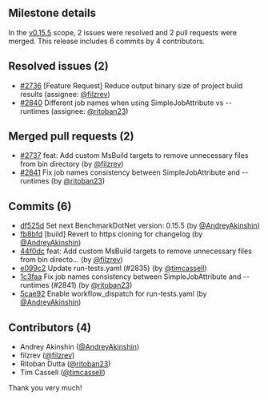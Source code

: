 ## Milestone details

In the [v0.15.5](https://github.com/dotnet/BenchmarkDotNet/issues?q=milestone:v0.15.5) scope, 
2 issues were resolved and 2 pull requests were merged.
This release includes 6 commits by 4 contributors.

## Resolved issues (2)

* [#2736](https://github.com/dotnet/BenchmarkDotNet/issues/2736) [Feature Request] Reduce output binary size of project build results (assignee: [@filzrev](https://github.com/filzrev))
* [#2840](https://github.com/dotnet/BenchmarkDotNet/issues/2840) Different job names when using SimpleJobAttribute vs --runtimes (assignee: [@ritoban23](https://github.com/ritoban23))

## Merged pull requests (2)

* [#2737](https://github.com/dotnet/BenchmarkDotNet/pull/2737) feat: Add custom MsBuild targets to remove unnecessary files from bin directory (by [@filzrev](https://github.com/filzrev))
* [#2841](https://github.com/dotnet/BenchmarkDotNet/pull/2841) Fix job names consistency between SimpleJobAttribute and --runtimes (by [@ritoban23](https://github.com/ritoban23))

## Commits (6)

* [df525d](https://github.com/dotnet/BenchmarkDotNet/commit/df525dbfd5f205c741da93a307d2fafc368a65f3) Set next BenchmarkDotNet version: 0.15.5 (by [@AndreyAkinshin](https://github.com/AndreyAkinshin))
* [fb8bfd](https://github.com/dotnet/BenchmarkDotNet/commit/fb8bfd9ad0f7249475e87f5161b4169eb16ff0bc) [build] Revert to https cloning for changelog (by [@AndreyAkinshin](https://github.com/AndreyAkinshin))
* [44f0dc](https://github.com/dotnet/BenchmarkDotNet/commit/44f0dc4dcbd430ed52c4a692ef2ba5a2eb6e1894) feat: Add custom MsBuild targets to remove unnecessary files from bin directo... (by [@filzrev](https://github.com/filzrev))
* [e099c2](https://github.com/dotnet/BenchmarkDotNet/commit/e099c2eb0cb9fb49f8c2e9d1f9d94cb5e8affb4b) Update run-tests.yaml (#2835) (by [@timcassell](https://github.com/timcassell))
* [1c3faa](https://github.com/dotnet/BenchmarkDotNet/commit/1c3faa21ab9aac8aab277e1fd19e151768c57cba) Fix job names consistency between SimpleJobAttribute and --runtimes (#2841) (by [@ritoban23](https://github.com/ritoban23))
* [5cae92](https://github.com/dotnet/BenchmarkDotNet/commit/5cae925c0374dae3eb671fe9dec9818fd62cc3db) Enable workflow_dispatch for run-tests.yaml (by [@AndreyAkinshin](https://github.com/AndreyAkinshin))

## Contributors (4)

* Andrey Akinshin ([@AndreyAkinshin](https://github.com/AndreyAkinshin))
* filzrev ([@filzrev](https://github.com/filzrev))
* Ritoban Dutta ([@ritoban23](https://github.com/ritoban23))
* Tim Cassell ([@timcassell](https://github.com/timcassell))

Thank you very much!


